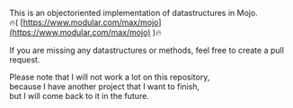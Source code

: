 This is an objectoriented implementation of datastructures in Mojo.  
🔥( [https://www.modular.com/max/mojo](https://www.modular.com/max/mojo) )🔥  
  
If you are missing any datastructures or methods, feel free to create a pull request.  
  
Please note that I will not work a lot on this repository,   
because I have another project that I want to finish,   
but I will come back to it in the future.
